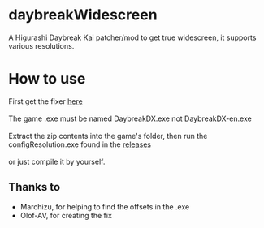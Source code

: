 # daybreakWidescreen
A Higurashi Daybreak Kai patcher/mod to get true widescreen, it supports various resolutions.

# How to use
First get the fixer [here](https://github.com/Olof-AV/DaybreakFix/releases/download/1.0/DaybreakFix_1_0.zip) <br/><br/>
The game .exe must be named DaybreakDX.exe not DaybreakDX-en.exe<br/><br/>
Extract the zip contents into the game's folder, then run the configResolution.exe found in the [releases](https://github.com/Vmarcelo49/daybreakWidescreen/releases) <br/><br/>
or just compile it by yourself.




## Thanks to
- Marchizu, for helping to find the offsets in the .exe
- Olof-AV, for creating the fix
